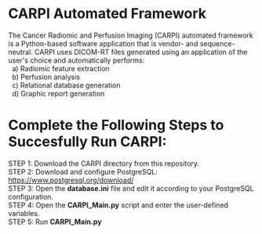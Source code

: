 # CARPI Automated Framework
The Cancer Radiomic and Perfusion Imaging (CARPI) automated framework is a Python-based software application that is vendor- and sequence-neutral. CARPI uses DICOM-RT files generated using an application of the user's choice and automatically performs: <br />
&nbsp; a) Radiomic feature extraction <br />
&nbsp; b) Perfusion analysis <br />
&nbsp; c) Relational database generation <br />
&nbsp; d) Graphic report generation

# Complete the Following Steps to Succesfully Run CARPI:
STEP 1: Download the CARPI directory from this repository. <br />
STEP 2: Download and configure PostgreSQL: https://www.postgresql.org/download/ <br />
STEP 3: Open the **database.ini** file and edit it according to your PostgreSQL configuration. <br />
STEP 4: Open the **CARPI_Main.py** script and enter the user-defined variables. <br />
STEP 5: Run **CARPI_Main.py**
